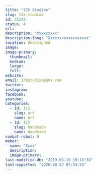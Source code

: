 ```yaml
---
title: "13X Studios"
slug: 13x-studios
id: 35143
status: 4
url: 
description: "Xxxxxxxxx"
description-long: "Xxxxxxxxxxxxxxxxxx"
location: Unassigned
image: 
image-primary:
  thumbnail: 
  medium: 
  large: 
  full: 
website: 
email: 13Xstudios@gmx.com
twitter: 
instagram: 
facebook: 
youtube: 
categories:
  - id: 112
    slug: art
    name: Art
  - id: 123
    slug: handmade
    name: Handmade
combat-robot: 0
maker:
  name: "Xxxx"
  description:
  image-primary: 
last-modified-db: "2019-09-10 19:18:38"
last-exported: "2020-08-07 07:54:55"
---
```

